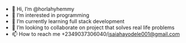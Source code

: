 - 👋 Hi, I’m @horlahyhemmy
- 👀 I’m interested in programming 
- 🌱 I’m currently learning full stack development
- 💞️ I’m looking to collaborate on project that solves real life problems
- 📫 How to reach me +2349037306040/isaiahayodele001@gmail.com

<!---
horlahyhemmy/horlahyhemmy is a ✨ special ✨ repository because its `README.md` (this file) appears on your GitHub profile.
You can click the Preview link to take a look at your changes.
--->
